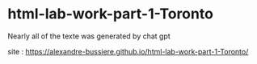 # html-lab-work-part-1-Toronto

Nearly all of the texte was generated by chat gpt

site : https://alexandre-bussiere.github.io/html-lab-work-part-1-Toronto/


